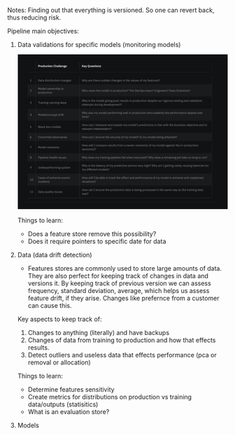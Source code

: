 Notes:
Finding out that everything is versioned. So one can revert back, thus reducing risk. 



Pipeline main objectives:
1) Data validations for specific models (monitoring models)
    
    <img src="https://raw.githubusercontent.com/Aschonn/aschonn-mlops/main/whymonitormodels.PNG">

    Things to learn: 

    - Does a feature store remove this possibility? 
    - Does it require pointers to specific date for data

2) Data (data drift detection)

    - Features stores are commonly used to store large amounts of data. They are also perfect for keeping track of changes in data and versions it. By keeping track of previous version we can assess frequency, standard deviation, average, which helps us assess feature drift, if they arise. Changes like prefernce from a customer can cause this. 
    
    Key aspects to keep track of:
    1) Changes to anything (literally) and have backups
    2) Changes of data from training to production and how that effects results.
    3) Detect outliers and useless data that effects performance (pca or removal or allocation)

    Things to learn: 
     - Determine features sensitivity
     - Create metrics for distributions on production vs training data/outputs (statisitics)
     - What is an evaluation store?



3) Models


